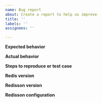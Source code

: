 ```yaml
---
name: Bug report
about: Create a report to help us improve
title: ''
labels: ''
assignees: ''

---
```


<!--
Сonsider Redisson PRO https://redisson.pro version for advanced features and support by SLA.
-->

**Expected behavior**

**Actual behavior**

**Steps to reproduce or test case**

**Redis version**

**Redisson version**

**Redisson configuration**

